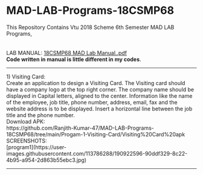 # MAD-LAB-Programs-18CSMP68
 This Repository Contains Vtu 2018 Scheme 6th Semester MAD LAB Programs,
 <br/>
 <br/>
 <br/>
 LAB MANUAL:
 [18CSMP68 MAD Lab Manual..pdf](https://github.com/Ranjith-Kumar-47/MAD-LAB-Programs-18CSMP68/files/9594974/18CSMP68.MAD.Lab.Manual.pdf)
<br/>
**Code written in manual is little different in my codes**.
<hr/>
 1) Visiting Card:
 <br/>
Create an application to design a Visiting Card. The Visiting card should have a company logo at the top right corner. The company name should be displayed in Capital letters, aligned to the center. Information like the name of the employee, job title, phone number, address, email, fax and the website address is to be displayed. Insert a horizontal line between the job title and the phone number.
<br/>
Download APK:
<br/>
https://github.com/Ranjith-Kumar-47/MAD-LAB-Programs-18CSMP68/tree/main/Progam-1-Visiting-Card/Visiting%20Card%20apk
<br/>
SCREENSHOTS:
<br/>
[program1](https://user-images.githubusercontent.com/113786288/190922596-90ddf329-8c22-4b95-a954-2d863b55ebc3.jpg)
<hr/>
